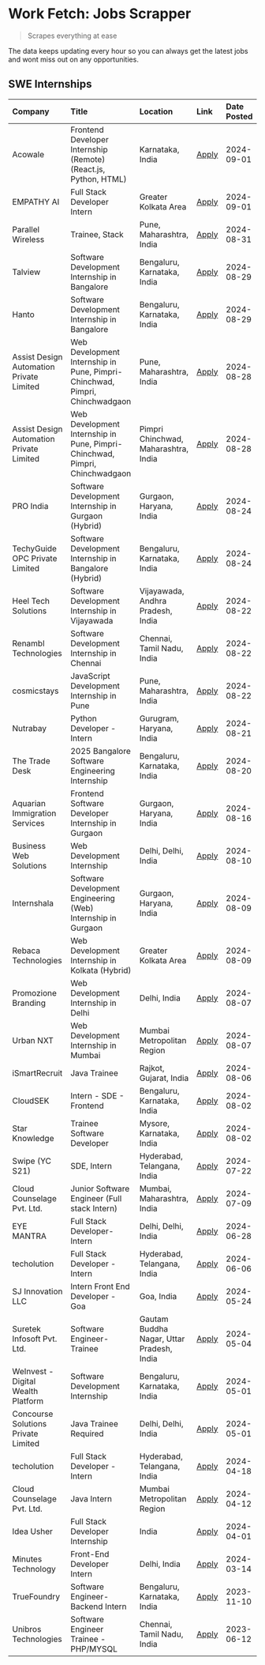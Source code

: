 # Work Fetch: Jobs Scrapper
> Scrapes everything at ease

The data keeps updating every hour so you can always get the latest jobs and wont miss out on any opportunities.

## SWE Internships
<!--START_SECTION:workfetch-->
| Company                                  | Title                                                                       | Location                                  | Link                                                                                                                                                                                                                                                                                                                   | Date Posted   |
|:-----------------------------------------|:----------------------------------------------------------------------------|:------------------------------------------|:-----------------------------------------------------------------------------------------------------------------------------------------------------------------------------------------------------------------------------------------------------------------------------------------------------------------------|:--------------|
| Acowale                                  | Frontend Developer Internship (Remote) (React.js, Python, HTML)             | Karnataka, India                          | [Apply](https://in.linkedin.com/jobs/view/frontend-developer-internship-remote-react-js-python-html-at-acowale-4014663920?position=6&pageNum=0&refId=tnIC5jl7v79VcUvB4iXAXg%3D%3D&trackingId=fz2hJDlbLozBwifB1aM36Q%3D%3D&trk=public_jobs_jserp-result_search-card)                                                    | 2024-09-01    |
| EMPATHY AI                               | Full Stack Developer Intern                                                 | Greater Kolkata Area                      | [Apply](https://in.linkedin.com/jobs/view/full-stack-developer-intern-at-empathy-ai-4013427554?position=50&pageNum=0&refId=tnIC5jl7v79VcUvB4iXAXg%3D%3D&trackingId=2fP7l0MO31uL5KKvBFVNqA%3D%3D&trk=public_jobs_jserp-result_search-card)                                                                              | 2024-09-01    |
| Parallel Wireless                        | Trainee, Stack                                                              | Pune, Maharashtra, India                  | [Apply](https://in.linkedin.com/jobs/view/trainee-stack-at-parallel-wireless-3905689841?position=51&pageNum=0&refId=tnIC5jl7v79VcUvB4iXAXg%3D%3D&trackingId=RNAzzUF1Zewz%2BNbdhSr%2FQA%3D%3D&trk=public_jobs_jserp-result_search-card)                                                                                 | 2024-08-31    |
| Talview                                  | Software Development Internship in Bangalore                                | Bengaluru, Karnataka, India               | [Apply](https://in.linkedin.com/jobs/view/software-development-internship-in-bangalore-at-talview-4012997749?position=5&pageNum=0&refId=tnIC5jl7v79VcUvB4iXAXg%3D%3D&trackingId=jebrwVRrImN4M%2FxjEq2S%2Fw%3D%3D&trk=public_jobs_jserp-result_search-card)                                                             | 2024-08-29    |
| Hanto                                    | Software Development Internship in Bangalore                                | Bengaluru, Karnataka, India               | [Apply](https://in.linkedin.com/jobs/view/software-development-internship-in-bangalore-at-hanto-4013200427?position=11&pageNum=0&refId=tnIC5jl7v79VcUvB4iXAXg%3D%3D&trackingId=SdvouYl4QytM7bcaY0O0OQ%3D%3D&trk=public_jobs_jserp-result_search-card)                                                                  | 2024-08-29    |
| Assist Design Automation Private Limited | Web Development Internship in Pune, Pimpri-Chinchwad, Pimpri, Chinchwadgaon | Pune, Maharashtra, India                  | [Apply](https://in.linkedin.com/jobs/view/web-development-internship-in-pune-pimpri-chinchwad-pimpri-chinchwadgaon-at-assist-design-automation-private-limited-4010147193?position=27&pageNum=0&refId=tnIC5jl7v79VcUvB4iXAXg%3D%3D&trackingId=44s%2FiMabuGwyRnyDnXR9zA%3D%3D&trk=public_jobs_jserp-result_search-card) | 2024-08-28    |
| Assist Design Automation Private Limited | Web Development Internship in Pune, Pimpri-Chinchwad, Pimpri, Chinchwadgaon | Pimpri Chinchwad, Maharashtra, India      | [Apply](https://in.linkedin.com/jobs/view/web-development-internship-in-pune-pimpri-chinchwad-pimpri-chinchwadgaon-at-assist-design-automation-private-limited-4010142653?position=32&pageNum=0&refId=tnIC5jl7v79VcUvB4iXAXg%3D%3D&trackingId=hYGae6wmaPwbr75JRIaDhA%3D%3D&trk=public_jobs_jserp-result_search-card)   | 2024-08-28    |
| PRO India                                | Software Development Internship in Gurgaon (Hybrid)                         | Gurgaon, Haryana, India                   | [Apply](https://in.linkedin.com/jobs/view/software-development-internship-in-gurgaon-hybrid-at-pro-india-4009587664?position=36&pageNum=0&refId=tnIC5jl7v79VcUvB4iXAXg%3D%3D&trackingId=a%2FeaQOWZD4A%2BWYQ%2FA7oEgw%3D%3D&trk=public_jobs_jserp-result_search-card)                                                   | 2024-08-24    |
| TechyGuide OPC Private Limited           | Software Development Internship in Bangalore (Hybrid)                       | Bengaluru, Karnataka, India               | [Apply](https://in.linkedin.com/jobs/view/software-development-internship-in-bangalore-hybrid-at-techyguide-opc-private-limited-4009591646?position=44&pageNum=0&refId=tnIC5jl7v79VcUvB4iXAXg%3D%3D&trackingId=q4vwUum7KiWsRxhkKm1lnw%3D%3D&trk=public_jobs_jserp-result_search-card)                                  | 2024-08-24    |
| Heel Tech Solutions                      | Software Development Internship in Vijayawada                               | Vijayawada, Andhra Pradesh, India         | [Apply](https://in.linkedin.com/jobs/view/software-development-internship-in-vijayawada-at-heel-tech-solutions-4007906692?position=29&pageNum=0&refId=tnIC5jl7v79VcUvB4iXAXg%3D%3D&trackingId=RFxFeODGQUjurCjphVeZrg%3D%3D&trk=public_jobs_jserp-result_search-card)                                                   | 2024-08-22    |
| Renambl Technologies                     | Software Development Internship in Chennai                                  | Chennai, Tamil Nadu, India                | [Apply](https://in.linkedin.com/jobs/view/software-development-internship-in-chennai-at-renambl-technologies-4007910299?position=40&pageNum=0&refId=tnIC5jl7v79VcUvB4iXAXg%3D%3D&trackingId=sK1hYzwvDyL1aBTyRmqhFQ%3D%3D&trk=public_jobs_jserp-result_search-card)                                                     | 2024-08-22    |
| cosmicstays                              | JavaScript Development Internship in Pune                                   | Pune, Maharashtra, India                  | [Apply](https://in.linkedin.com/jobs/view/javascript-development-internship-in-pune-at-cosmicstays-4007904825?position=49&pageNum=0&refId=tnIC5jl7v79VcUvB4iXAXg%3D%3D&trackingId=rjh1Z8fvIUev%2FEx7MxXnbw%3D%3D&trk=public_jobs_jserp-result_search-card)                                                             | 2024-08-22    |
| Nutrabay                                 | Python Developer - Intern                                                   | Gurugram, Haryana, India                  | [Apply](https://in.linkedin.com/jobs/view/python-developer-intern-at-nutrabay-4003909226?position=34&pageNum=0&refId=tnIC5jl7v79VcUvB4iXAXg%3D%3D&trackingId=o0xWGSHgo1YHWx7DzuA1lA%3D%3D&trk=public_jobs_jserp-result_search-card)                                                                                    | 2024-08-21    |
| The Trade Desk                           | 2025 Bangalore Software Engineering Internship                              | Bengaluru, Karnataka, India               | [Apply](https://in.linkedin.com/jobs/view/2025-bangalore-software-engineering-internship-at-the-trade-desk-3987456531?position=10&pageNum=0&refId=tnIC5jl7v79VcUvB4iXAXg%3D%3D&trackingId=0WRx5l75iPm3TzZ8S8308Q%3D%3D&trk=public_jobs_jserp-result_search-card)                                                       | 2024-08-20    |
| Aquarian Immigration Services            | Frontend Software Developer Internship in Gurgaon                           | Gurgaon, Haryana, India                   | [Apply](https://in.linkedin.com/jobs/view/frontend-software-developer-internship-in-gurgaon-at-aquarian-immigration-services-4003119832?position=59&pageNum=0&refId=tnIC5jl7v79VcUvB4iXAXg%3D%3D&trackingId=%2BS6D60ryPpTQAX8ZnQrzxg%3D%3D&trk=public_jobs_jserp-result_search-card)                                   | 2024-08-16    |
| Business Web Solutions                   | Web Development Internship                                                  | Delhi, Delhi, India                       | [Apply](https://in.linkedin.com/jobs/view/web-development-internship-at-business-web-solutions-3997105289?position=54&pageNum=0&refId=tnIC5jl7v79VcUvB4iXAXg%3D%3D&trackingId=KDZD%2BwjYODgTuRTqxYtYVQ%3D%3D&trk=public_jobs_jserp-result_search-card)                                                                 | 2024-08-10    |
| Internshala                              | Software Development Engineering (Web) Internship in Gurgaon                | Gurgaon, Haryana, India                   | [Apply](https://in.linkedin.com/jobs/view/software-development-engineering-web-internship-in-gurgaon-at-internshala-3997620471?position=3&pageNum=0&refId=tnIC5jl7v79VcUvB4iXAXg%3D%3D&trackingId=DQzJHCUTiXC24yVoupBEyw%3D%3D&trk=public_jobs_jserp-result_search-card)                                               | 2024-08-09    |
| Rebaca Technologies                      | Web Development Internship in Kolkata (Hybrid)                              | Greater Kolkata Area                      | [Apply](https://in.linkedin.com/jobs/view/web-development-internship-in-kolkata-hybrid-at-rebaca-technologies-3997621369?position=39&pageNum=0&refId=tnIC5jl7v79VcUvB4iXAXg%3D%3D&trackingId=4TCxP%2BCI6cuFC1H2DxvnwQ%3D%3D&trk=public_jobs_jserp-result_search-card)                                                  | 2024-08-09    |
| Promozione Branding                      | Web Development Internship in Delhi                                         | Delhi, India                              | [Apply](https://in.linkedin.com/jobs/view/web-development-internship-in-delhi-at-promozione-branding-3995559880?position=24&pageNum=0&refId=tnIC5jl7v79VcUvB4iXAXg%3D%3D&trackingId=mM51TB5mYJBySbKF1Xti7Q%3D%3D&trk=public_jobs_jserp-result_search-card)                                                             | 2024-08-07    |
| Urban NXT                                | Web Development Internship in Mumbai                                        | Mumbai Metropolitan Region                | [Apply](https://in.linkedin.com/jobs/view/web-development-internship-in-mumbai-at-urban-nxt-3995561641?position=57&pageNum=0&refId=tnIC5jl7v79VcUvB4iXAXg%3D%3D&trackingId=OXSPZ3TIRvMQHZoAymhLxg%3D%3D&trk=public_jobs_jserp-result_search-card)                                                                      | 2024-08-07    |
| iSmartRecruit                            | Java Trainee                                                                | Rajkot, Gujarat, India                    | [Apply](https://in.linkedin.com/jobs/view/java-trainee-at-ismartrecruit-3992301825?position=30&pageNum=0&refId=tnIC5jl7v79VcUvB4iXAXg%3D%3D&trackingId=%2FmydrxANN6ajhdqbztAg1w%3D%3D&trk=public_jobs_jserp-result_search-card)                                                                                        | 2024-08-06    |
| CloudSEK                                 | Intern - SDE - Frontend                                                     | Bengaluru, Karnataka, India               | [Apply](https://in.linkedin.com/jobs/view/intern-sde-frontend-at-cloudsek-3991574495?position=21&pageNum=0&refId=tnIC5jl7v79VcUvB4iXAXg%3D%3D&trackingId=XfjIFYamHgEWSsPT2ORplQ%3D%3D&trk=public_jobs_jserp-result_search-card)                                                                                        | 2024-08-02    |
| Star Knowledge                           | Trainee Software Developer                                                  | Mysore, Karnataka, India                  | [Apply](https://in.linkedin.com/jobs/view/trainee-software-developer-at-star-knowledge-3991516161?position=52&pageNum=0&refId=tnIC5jl7v79VcUvB4iXAXg%3D%3D&trackingId=c9VOpY6%2FOT3KBcMtPpIRPQ%3D%3D&trk=public_jobs_jserp-result_search-card)                                                                         | 2024-08-02    |
| Swipe (YC S21)                           | SDE, Intern                                                                 | Hyderabad, Telangana, India               | [Apply](https://in.linkedin.com/jobs/view/sde-intern-at-swipe-yc-s21-3980368092?position=56&pageNum=0&refId=tnIC5jl7v79VcUvB4iXAXg%3D%3D&trackingId=7P4htfrP41KoKDdLcOB2Vg%3D%3D&trk=public_jobs_jserp-result_search-card)                                                                                             | 2024-07-22    |
| Cloud Counselage Pvt. Ltd.               | Junior Software Engineer (Full stack Intern)                                | Mumbai, Maharashtra, India                | [Apply](https://in.linkedin.com/jobs/view/junior-software-engineer-full-stack-intern-at-cloud-counselage-pvt-ltd-3967725851?position=19&pageNum=0&refId=tnIC5jl7v79VcUvB4iXAXg%3D%3D&trackingId=mQh7nHDwLys84XCFBx48Zw%3D%3D&trk=public_jobs_jserp-result_search-card)                                                 | 2024-07-09    |
| EYE MANTRA                               | Full Stack Developer- Intern                                                | Delhi, Delhi, India                       | [Apply](https://in.linkedin.com/jobs/view/full-stack-developer-intern-at-eye-mantra-3960988037?position=48&pageNum=0&refId=tnIC5jl7v79VcUvB4iXAXg%3D%3D&trackingId=FGpOl820X9dgtmYiBWZMkg%3D%3D&trk=public_jobs_jserp-result_search-card)                                                                              | 2024-06-28    |
| techolution                              | Full Stack Developer - Intern                                               | Hyderabad, Telangana, India               | [Apply](https://in.linkedin.com/jobs/view/full-stack-developer-intern-at-techolution-3947911862?position=53&pageNum=0&refId=tnIC5jl7v79VcUvB4iXAXg%3D%3D&trackingId=VtCcY7sgX09ZOtLAmvM8xA%3D%3D&trk=public_jobs_jserp-result_search-card)                                                                             | 2024-06-06    |
| SJ Innovation LLC                        | Intern Front End Developer - Goa                                            | Goa, India                                | [Apply](https://in.linkedin.com/jobs/view/intern-front-end-developer-goa-at-sj-innovation-llc-3931678611?position=16&pageNum=0&refId=tnIC5jl7v79VcUvB4iXAXg%3D%3D&trackingId=kr7apLHYatYlSNqBPeC1Aw%3D%3D&trk=public_jobs_jserp-result_search-card)                                                                    | 2024-05-24    |
| Suretek Infosoft Pvt. Ltd.               | Software Engineer-Trainee                                                   | Gautam Buddha Nagar, Uttar Pradesh, India | [Apply](https://in.linkedin.com/jobs/view/software-engineer-trainee-at-suretek-infosoft-pvt-ltd-3916999948?position=41&pageNum=0&refId=tnIC5jl7v79VcUvB4iXAXg%3D%3D&trackingId=60awacB81ZLTtXaHpPZZcA%3D%3D&trk=public_jobs_jserp-result_search-card)                                                                  | 2024-05-04    |
| WeInvest - Digital Wealth Platform       | Software Development Internship                                             | Bengaluru, Karnataka, India               | [Apply](https://in.linkedin.com/jobs/view/software-development-internship-at-weinvest-digital-wealth-platform-3912867225?position=2&pageNum=0&refId=tnIC5jl7v79VcUvB4iXAXg%3D%3D&trackingId=Vw7ju%2Bkk%2Fu7THvdrb94OSg%3D%3D&trk=public_jobs_jserp-result_search-card)                                                 | 2024-05-01    |
| Concourse Solutions Private Limited      | Java Trainee Required                                                       | Delhi, Delhi, India                       | [Apply](https://in.linkedin.com/jobs/view/java-trainee-required-at-concourse-solutions-private-limited-3912869388?position=15&pageNum=0&refId=tnIC5jl7v79VcUvB4iXAXg%3D%3D&trackingId=nBBkrnYqwnx1vBaPsMQd4w%3D%3D&trk=public_jobs_jserp-result_search-card)                                                           | 2024-05-01    |
| techolution                              | Full Stack Developer - Intern                                               | Hyderabad, Telangana, India               | [Apply](https://in.linkedin.com/jobs/view/full-stack-developer-intern-at-techolution-3904814977?position=60&pageNum=0&refId=tnIC5jl7v79VcUvB4iXAXg%3D%3D&trackingId=eydR5f2Hn3cqz%2F%2BubLhegw%3D%3D&trk=public_jobs_jserp-result_search-card)                                                                         | 2024-04-18    |
| Cloud Counselage Pvt. Ltd.               | Java Intern                                                                 | Mumbai Metropolitan Region                | [Apply](https://in.linkedin.com/jobs/view/java-intern-at-cloud-counselage-pvt-ltd-3896025667?position=43&pageNum=0&refId=tnIC5jl7v79VcUvB4iXAXg%3D%3D&trackingId=9kuwN%2BbwX90H00x31j%2Fj4A%3D%3D&trk=public_jobs_jserp-result_search-card)                                                                            | 2024-04-12    |
| Idea Usher                               | Full Stack Developer Internship                                             | India                                     | [Apply](https://in.linkedin.com/jobs/view/full-stack-developer-internship-at-idea-usher-3879565540?position=26&pageNum=0&refId=tnIC5jl7v79VcUvB4iXAXg%3D%3D&trackingId=%2FZMk4D8HpWl1QYyvuVmrWw%3D%3D&trk=public_jobs_jserp-result_search-card)                                                                        | 2024-04-01    |
| Minutes Technology                       | Front-End Developer Intern                                                  | Delhi, India                              | [Apply](https://in.linkedin.com/jobs/view/front-end-developer-intern-at-minutes-technology-3853712549?position=23&pageNum=0&refId=tnIC5jl7v79VcUvB4iXAXg%3D%3D&trackingId=XwLN4mHqj%2Fr0BfmewOHrGg%3D%3D&trk=public_jobs_jserp-result_search-card)                                                                     | 2024-03-14    |
| TrueFoundry                              | Software Engineer-Backend Intern                                            | Bengaluru, Karnataka, India               | [Apply](https://in.linkedin.com/jobs/view/software-engineer-backend-intern-at-truefoundry-3779508170?position=45&pageNum=0&refId=tnIC5jl7v79VcUvB4iXAXg%3D%3D&trackingId=QfOHLrSEXxRpH4WFki3ihg%3D%3D&trk=public_jobs_jserp-result_search-card)                                                                        | 2023-11-10    |
| Unibros Technologies                     | Software Engineer Trainee - PHP/MYSQL                                       | Chennai, Tamil Nadu, India                | [Apply](https://in.linkedin.com/jobs/view/software-engineer-trainee-php-mysql-at-unibros-technologies-3656599241?position=46&pageNum=0&refId=tnIC5jl7v79VcUvB4iXAXg%3D%3D&trackingId=NhBEds2D8Mo33cOVrPUT7A%3D%3D&trk=public_jobs_jserp-result_search-card)                                                            | 2023-06-12    |
<!--END_SECTION:workfetch-->
